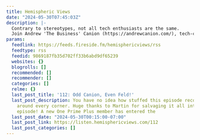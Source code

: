 ```yaml
---
title: Hemispheric Views
date: "2024-05-30T07:45:03Z"
description: |-
  Contrary to stereotypes, not all tech enthusiasts are the same.
  Join Andrew 'The Business' Canion (https://andrewcanion.com/), tech-creative Jason Burk (https://grepjason.sh) and podcast researcher
params:
  feedlink: https://feeds.fireside.fm/hemisphericviews/rss
  feedtype: rss
  feedid: 9869187fb35d702ff33b6abd9df65239
  websites: {}
  blogrolls: []
  recommended: []
  recommender: []
  categories: []
  relme: {}
  last_post_title: '112: Odd Canion, Even Feld!'
  last_post_description: You have no idea how stuffed this episode recording was—disaster
    around every corner. Huge thanks to Martin for salvaging it all into an actual
    episode! A new One Prime Plus member has entered the
  last_post_date: "2024-05-30T00:15:00-07:00"
  last_post_link: https://listen.hemisphericviews.com/112
  last_post_categories: []
---
```

